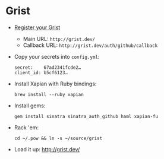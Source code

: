 Grist
=====

  * [Register your Grist](https://github.com/account/applications/new)
    * Main URL: `http://grist.dev/`
    * Callback URL: `http://grist.dev/auth/github/callback`
  * Copy your secrets into `config.yml`:

        secret:    67ad2341fcde2…
        client_id: b5cf6123…

  * Install Xapian with Ruby bindings:

        brew install --ruby xapian

  * Install gems:

        gem install sinatra sinatra_auth_github haml xapian-fu

  * Rack 'em:

        cd ~/.pow && ln -s ~/source/grist

  * Load it up: <http://grist.dev/>
